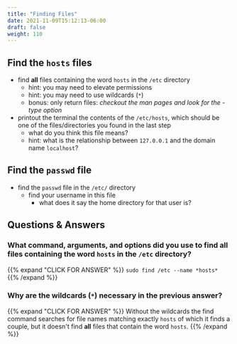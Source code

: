 ```yaml
---
title: "Finding Files"
date: 2021-11-09T15:12:13-06:00
draft: false
weight: 110
---
```


## Find the `hosts` files

- find **all** files containing the word `hosts` in the `/etc` directory
  - hint: you may need to elevate permissions
  - hint: you may need to use wildcards (`*`)
  - bonus: only return files: *checkout the man pages and look for the -type option*
- printout the terminal the contents of the `/etc/hosts`, which should be one of the files/directories you found in the last step
  - what do you think this file means?
  - hint: what is the relationship between `127.0.0.1` and the domain name `localhost`?

## Find the `passwd` file

- find the `passwd` file in the `/etc/` directory
  - find your username in this file
    - what does it say the home directory for that user is?

## Questions & Answers

### What command, arguments, and options did you use to find all files containing the word `hosts` in the `/etc` directory?

{{% expand "CLICK FOR ANSWER" %}}
`sudo find /etc --name *hosts*` 
{{% /expand %}}

### Why are the wildcards (`*`) necessary in the previous answer?

{{% expand "CLICK FOR ANSWER" %}} 
Without the wildcards the find command searches for file names matching exactly `hosts` of which it finds a couple, but it doesn't find **all** files that contain the word `hosts`.
{{% /expand %}}